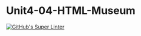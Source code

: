 # Unit4-04-HTML-Museum
[![GitHub's Super Linter](https://github.com/ICS20-Programming-ZoiaB/Unit4-04-HTML-Museum/workflows/GitHub's%20Super%20Linter/badge.svg)](https://github.com/ICS20-Programming-ZoiaB/Unit4-04-HTML-Museum/actions)